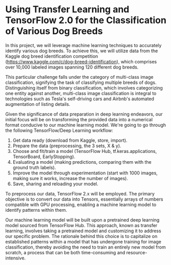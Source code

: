 # Using Transfer Learning and TensorFlow 2.0 for the Classification of Various Dog Breeds
In this project, we will leverage machine learning techniques to accurately identify various dog breeds. To achieve this, we will utilize data from the Kaggle dog breed identification competition (https://www.kaggle.com/c/dog-breed-identification), which comprises over 10,000 labeled images spanning 120 different dog breeds.

This particular challenge falls under the category of multi-class image classification, signifying the task of classifying multiple breeds of dogs. Distinguishing itself from binary classification, which involves categorizing one entity against another, multi-class image classification is integral to technologies such as Tesla's self-driving cars and Airbnb's automated augmentation of listing details.

Given the significance of data preparation in deep learning endeavors, our initial focus will be on transforming the provided data into a numerical format conducive to our machine learning model.
We're going to go through the following TensorFlow/Deep Learning workflow:
1) Get data ready (download from Kaggle, store, import).
2) Prepare the data (preprocessing, the 3 sets, X & y).
3) Choose and fit/train a model (TensorFlow Hub, tf.keras.applications, TensorBoard, EarlyStopping).
4) Evaluating a model (making predictions, comparing them with the ground truth labels).
5) Improve the model through experimentation (start with 1000 images, making sure it works, increase the number of images).
6) Save, sharing and reloading your model.

To preprocess our data, TensorFlow 2.x will be employed. The primary objective is to convert our data into Tensors, essentially arrays of numbers compatible with GPU processing, enabling a machine learning model to identify patterns within them.

Our machine learning model will be built upon a pretrained deep learning model sourced from TensorFlow Hub. This approach, known as transfer learning, involves taking a pretrained model and customizing it to address our specific problem. The rationale behind this choice is to capitalize on established patterns within a model that has undergone training for image classification, thereby avoiding the need to train an entirely new model from scratch, a process that can be both time-consuming and resource-intensive.
